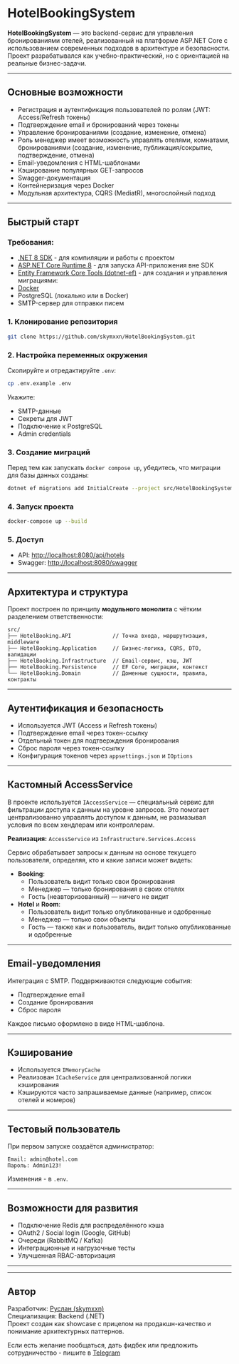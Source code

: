 # HotelBookingSystem

**HotelBookingSystem** — это backend-сервис для управления бронированиями отелей, реализованный на платформе ASP.NET Core с использованием современных подходов в архитектуре и безопасности. 
Проект разрабатывался как учебно-практический, но с ориентацией на реальные бизнес-задачи.

---

## Основные возможности

- Регистрация и аутентификация пользователей по ролям (JWT: Access/Refresh токены)
- Подтверждение email и бронирований через токены
- Управление бронированиями (создание, изменение, отмена)
- Роль менеджер имеет возможность управлять отелями, комнатами, бронированиями (создание, изменение, публикация/сокрытие, подтверждение, отмена)
- Email-уведомления с HTML-шаблонами
- Кэширование популярных GET-запросов
- Swagger-документация
- Контейнеризация через Docker
- Модульная архитектура, CQRS (MediatR), многослойный подход

---

## Быстрый старт

### Требования:

- [.NET 8 SDK](https://dotnet.microsoft.com/download) - для компиляции и работы с проектом
- [ASP.NET Core Runtime 8](https://dotnet.microsoft.com/en-us/download/dotnet/8.0/runtime) - для запуска API-приложения вне SDK
- [Entity Framework Core Tools (dotnet-ef)](https://learn.microsoft.com/en-us/ef/core/cli/dotnet) - для создания и управления миграциями:
- [Docker](https://www.docker.com/)
- PostgreSQL (локально или в Docker)
- SMTP-сервер для отправки писем

### 1. Клонирование репозитория

```bash
git clone https://github.com/skymxxn/HotelBookingSystem.git
```

### 2. Настройка переменных окружения

Скопируйте и отредактируйте `.env`:

```bash
cp .env.example .env
```

Укажите:
- SMTP-данные
- Секреты для JWT
- Подключение к PostgreSQL
- Admin credentials

### 3. Создание миграций

Перед тем как запускать `docker compose up`, убедитесь, что миграции для базы данных созданы:
```bash
dotnet ef migrations add InitialCreate --project src/HotelBookingSystem.Persistence --startup-project src/HotelBookingSystem.API
```

### 4. Запуск проекта

```bash
docker-compose up --build
```

### 5. Доступ

- API: [http://localhost:8080/api/hotels](http://localhost:8080)  
- Swagger: [http://localhost:8080/swagger](http://localhost:8080/swagger)

---

## Архитектура и структура

Проект построен по принципу **модульного монолита** с чётким разделением ответственности:

```
src/
├── HotelBooking.API             // Точка входа, маршрутизация, middleware
├── HotelBooking.Application     // Бизнес-логика, CQRS, DTO, валидации
├── HotelBooking.Infrastructure  // Email-сервис, кэш, JWT
├── HotelBooking.Persistence     // EF Core, миграции, контекст
└── HotelBooking.Domain          // Доменные сущности, правила, контракты
```

---

## Аутентификация и безопасность

- Используется JWT (Access и Refresh токены)
- Подтверждение email через токен-ссылку
- Отдельный токен для подтверждения бронирования
- Сброс пароля через токен-ссылку
- Конфигурация токенов через `appsettings.json` и `IOptions`

---

## Кастомный AccessService

В проекте используется `IAccessService` — специальный сервис для фильтрации доступа к данным на уровне запросов.
Это помогает централизованно управлять доступом к данным, не размазывая условия по всем хендлерам или контроллерам.

**Реализация:** `AccessService` из `Infrastructure.Services.Access`

Сервис обрабатывает запросы к данным на основе текущего пользователя, определяя, кто и какие записи может видеть:

- **Booking**:
  -  Пользователь видит только свои бронирования
  -  Менеджер — только бронирования в своих отелях
  -  Гость (неавторизованный) — ничего не видит
- **Hotel** и **Room**:
  -  Пользователь видит только опубликованные и одобренные
  -  Менеджер — только свои объекты
  -  Гость — также как и пользователь, видит только опубликованные и одобренные

---

## Email-уведомления

Интеграция с SMTP. Поддерживаются следующие события:

- Подтверждение email
- Создание бронирования
- Сброс пароля

Каждое письмо оформлено в виде HTML-шаблона.

---

## Кэширование

- Используется `IMemoryCache`  
- Реализован `ICacheService` для централизованной логики кэширования
- Кэшируются часто запрашиваемые данные (например, список отелей и номеров)

---

## Тестовый пользователь

При первом запуске создаётся администратор:

```
Email: admin@hotel.com
Пароль: Admin123!
```

Изменения - в `.env`.

---

## Возможности для развития

- Подключение Redis для распределённого кэша
- OAuth2 / Social login (Google, GitHub)
- Очереди (RabbitMQ / Kafka)
- Интеграционные и нагрузочные тесты
- Улучшенная RBAC-авторизация

---

---

## Автор

Разработчик: [Руслан (skymxxn)](https://github.com/skymxxn)  
Специализация: Backend (.NET)  
Проект создан как showcase с прицелом на продакшн-качество и понимание архитектурных паттернов.

Если есть желание пообщаться, дать фидбек или предложить сотрудничество - пишите в [Telegram](https://t.me/skymxxn)

